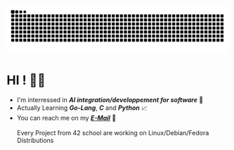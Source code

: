 
<picture>
  <source media="(prefers-color-scheme: dark)" srcset="https://raw.githubusercontent.com/lumrt/lumrt/output/github-contribution-grid-snake-dark.svg" />
  <source media="(prefers-color-scheme: light)" srcset="https://raw.githubusercontent.com/lumrt/lumrt/output/github-contribution-grid-snake.svg" />
  <img alt="GitHub Contributions Snake Animation" src="https://raw.githubusercontent.com/lumrt/lumrt/output/github-contribution-grid-snake.svg" />
</picture>

# HI ! 👋🏼 
- I'm interressed in ***AI integration/developpement for software*** 🧠
- Actually Learning ***Go-Lang***, ***C*** and ***Python*** 📈
- You can reach me on my ***[E-Mail](mailto:lumaret@student.42.fr)*** 📩
  <br><br>
Every Project from 42 school are working on Linux/Debian/Fedora Distributions
<!---
lu4200/lu4200 is a ✨ special ✨ repository because its `README.md` (this file) appears on your GitHub profile.
You can click the Preview link to take a look at your changes.
--->
